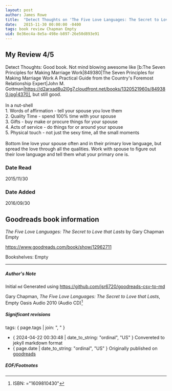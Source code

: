 ```yaml
---
layout: post
author: James Rowe
title:  "Detect Thoughts on 'The Five Love Languages: The Secret to Love that Lasts'"
date:   2015-11-30 00:00:00 -0400
tags: book review Chapman Empty
uid: 8e36ec4a-8e5a-498e-b897-26e50d893e91
---
```


<!-- highly dependent on how you personally use jekyll templates, and how you want this to show up -->

## My Review 4/5

Detect Thoughts: Good book. Not mind blowing awesome like [b:The Seven Principles for Making Marriage Work|849380|The Seven Principles for Making Marriage Work  A Practical Guide from the Country's Foremost Relationship Expert|John M. Gottman|https://d2arxad8u2l0g7.cloudfront.net/books/1320521960s/849380.jpg|4370], but still good.<br/><br/>In a nut-shell<br/>1. Words of affirmation - tell your spouse you love them<br/>2. Quality Time - spend 100% time with your spouse<br/>3. Gifts - buy make or procure things for your spouse<br/>4. Acts of service - do things for or around your spouse<br/>5. Physical touch - not just the sexy time, all the small moments<br/><br/>Bottom line love your spouse often and in their primary love language, but spread the love through all the qualities. Work with spouse to figure out their love language and tell them what your primary one is.

### Date Read
2015/11/30

### Date Added
2016/09/30

## Goodreads book information

*The Five Love Languages: The Secret to Love that Lasts* by Gary Chapman
Empty

https://www.goodreads.com/book/show/12962711

Bookshelves: Empty

---

##### Author's Note

Initial `md` Generated using https://github.com/jsr6720/goodreads-csv-to-md

Gary Chapman, *The Five Love Languages: The Secret to Love that Lasts*, Empty Oasis Audio 2010 (Audio CD)[^1]

##### Significant revisions

tags: { page.tags | join: ", " } <!-- todo move this somewhere -->

- { 2024-04-22 00:30:48 | date_to_string: "ordinal", "US" } Convereted to jekyll markdown format 
- { page.date | date_to_string: "ordinal", "US" } Originally published on [goodreads](https://www.goodreads.com)

##### EOF/Footnotes

[^1]: ISBN: ="1609810430"